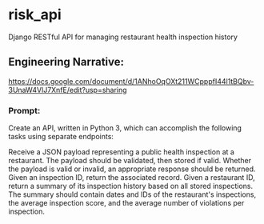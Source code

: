 # risk_api
Django RESTful API for managing restaurant health inspection history

## Engineering Narrative:
https://docs.google.com/document/d/1ANhoOqOXt211WCpppfI44l1tBQbv-3UnaW4VlJ7XnfE/edit?usp=sharing

### Prompt:

Create an API, written in Python 3, which can accomplish the following tasks using separate endpoints:

Receive a JSON payload representing a public health inspection at a restaurant. The payload should be validated, then stored if valid. Whether the payload is valid or invalid, an appropriate response should be returned.
Given an inspection ID, return the associated record.
Given a restaurant ID, return a summary of its inspection history based on all stored inspections. The summary should contain dates and IDs of the restaurant's inspections, the average inspection score, and the average number of violations per inspection.


